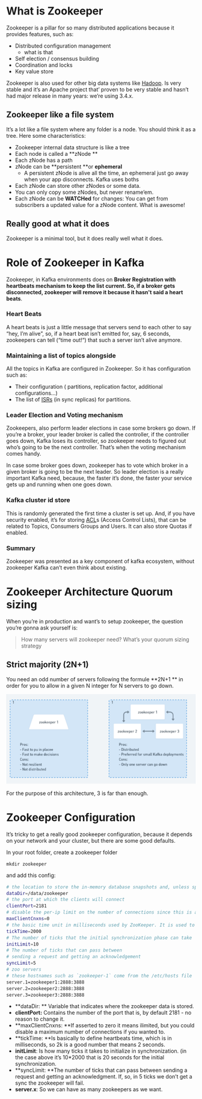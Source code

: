 # What is Zookeeper

Zookeeper is a pillar for so many distributed applications because it provides features, such as: 

- Distributed configuration management
    - what is that
- Self election / consensus building
- Coordination and locks
- Key value store

Zookeeper is also used for other big data systems like [Hadoop](https://hadoop.apache.org/). Is very stable and it’s an Apache project that’ proven to be very stable and hasn’t had major release in many years: we’re using 3.4.x.

## Zookeeper like a file system

It’s a lot like a file system where any folder is a node. You should think it as a tree. Here some characteristics:

- Zookeeper internal data structure is like a tree
- Each node is called a **zNode **
- Each zNode has a path
- zNode can be **persistent **or **ephemeral**
    - A persistent zNode is alive all the time, an ephemeral  just go away when your app disconnects. Kafka uses boths  
- Each zNode can store other zNodes or some data.
- You can only copy some zNodes, but never rename’em.
- Each zNode can be **WATCHed** for changes: You can get from subscribers a updated value for a zNode content. What is awesome!

## Really good at what it does

Zookeeper is a minimal tool, but it does really well what it does.

# Role of Zookeeper in Kafka

 Zookeeper, in Kafka environments does on **Broker Registration **with heartbeats mechanism to keep the list current. So, if a broker gets disconnected, zookeeper will remove it because it hasn't said a** heart beats**. 

### Heart Beats

A heart beats is just a little message that servers send to each other to say “hey, I’m alive”, so, if a heart beat isn’t emitted for, say, 6 seconds, zookeepers can tell (“time out!“) that such a server isn’t alive anymore.

### Maintaining a list of topics alongside

All the topics in Kafka are configured in Zookeeper. So it has configuration such as:

- Their configuration ( partitions, replication factor, additional configurations...)
- The list of [ISRs](https://www.cloudkarafka.com/blog/what-does-in-sync-in-apache-kafka-really-mean.html) (in sync replicas) for partitions.


### Leader Election and Voting mechanism

Zookeepers, also perform leader elections in case some brokers go down. If you’re a broker, your leader broker is called the controller, if the controller goes down, Kafka loses its controller, so zookeeper needs to figured out who’s going to be the next controller. That’s when the voting mechanism comes handy.

In case some broker goes down, zookeeper has to vote which broker in a given broker is going to be the next leader. So leader election  is a really important Kafka need, because, the faster it’s done, the faster your service gets up and running when one goes down.

### Kafka cluster id store 

This is randomly generated the first time a cluster is set up. And, if you have security enabled, it’s for storing [ACL](https://docs.confluent.io/platform/current/kafka/authorization.html)s (Access Control Lists), that can be related to Topics, Consumers Groups and Users. It can also store Quotas if enabled.

### Summary

Zookeeper was presented as a key component of kafka ecosystem, without zookeeper Kafka can’t even think about existing. 


# Zookeeper Architecture Quorum sizing

When you’re in production and want’s to setup zookeeper, the question you’re gonna ask yourself is: 

> How many servers will zookeeper need? What’s your quorum sizing strategy
>

## Strict majority (2N+1)

You need an odd number of servers following the formule **2N+1 ** in order for you to allow in a given N integer for N servers to go down.

![alt text](../../assets/event-streaming/zookeper-strategies.png)

For the purpose of this architecture, 3 is far than enough.

# Zookeeper Configuration

It’s tricky to get a really good zookeeper configuration, because it depends on your network and your cluster, but there are some good defaults.

In your root folder, create a zookeeper folder 

```
mkdir zookeeper
```
and add this config:

```bash
# the location to store the in-memory database snapshots and, unless specified otherwise, the transaction log of updates to the database.
dataDir=/data/zookeeper
# the port at which the clients will connect
clientPort=2181
# disable the per-ip limit on the number of connections since this is a non-production config
maxClientCnxns=0
# the basic time unit in milliseconds used by ZooKeeper. It is used to do heartbeats and the minimum session timeout will be twice the tickTime.
tickTime=2000
# The number of ticks that the initial synchronization phase can take
initLimit=10
# The number of ticks that can pass between
# sending a request and getting an acknowledgement
syncLimit=5
# zoo servers
# these hostnames such as `zookeeper-1` come from the /etc/hosts file
server.1=zookeeper1:2888:3888
server.2=zookeeper2:2888:3888
server.3=zookeeper3:2888:3888

```

- **dataDir: ** Variable that indicates where the zookeeper data is stored.
- **clientPort:** Contains the number of the port that is, by default 2181 - no reason to change it.
- **maxClientCnxns: **If asserted to zero it means ilimited, but you could disable a maximum number of connections if you wanted to.
- **tickTime: **Is basically to define heartbeats time, which is in milliseconds, so 2k is a good number that means 2 seconds.
- **initLimit**: Is how many ticks it takes to initialize in synchronization. (in the case above it’s 10*2000 that is 20 seconds for the initial synchronization.
- **syncLimit:  **The number of ticks that can pass between sending a request and getting an acknowledgment. If, so, in 5 ticks we don’t get a sync the zookeeper will fail.
- **server.x**: So we can have as many zookeepers as we want.


 